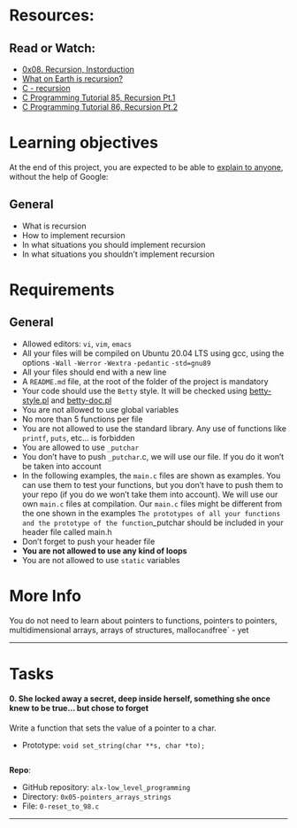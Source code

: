 # Resources:
## Read or Watch:
- [0x08. Recursion, Instorduction](https://s3.amazonaws.com/alx-intranet.hbtn.io/uploads/misc/2021/1/2818ba6f14f644b871dcbd746925fa15b8cd5937.pdf?X-Amz-Algorithm=AWS4-HMAC-SHA256&X-Amz-Credential=AKIARDDGGGOUSBVO6H7D%2F20230405%2Fus-east-1%2Fs3%2Faws4_request&X-Amz-Date=20230405T095213Z&X-Amz-Expires=86400&X-Amz-SignedHeaders=host&X-Amz-Signature=ddd0a54f4d4b97b6a6f03a4d5829af7229d746a7f2e6e98444a42d65ed7b8cf6)
- [What on Earth is recursion?](https://www.youtube.com/watch?v=Mv9NEXX1VHc&ab_channel=Computerphile)
- [C - recursion](https://www.tutorialspoint.com/cprogramming/c_recursion.htm)
- [C Programming Tutorial 85, Recursion Pt.1](https://www.youtube.com/watch?v=XGxbXMP6k8k&ab_channel=iTzAdam5X)
- [C Programming Tutorial 86, Recursion Pt.2](https://www.youtube.com/watch?v=7XiIS6HobNs&ab_channel=iTzAdam5X)

# Learning objectives
At the end of this project, you are expected to be able to [explain to anyone](https://fs.blog/feynman-learning-technique/?fbclid=IwAR2K5_BGPVo0QjJXkOIIqNsqcXK4lTskPWJvA0asKQIGtCPWaQBdKmj1Ztg), without the help of Google:

## General

- What is recursion
- How to implement recursion
- In what situations you should implement recursion
- In what situations you shouldn’t implement recursion
# Requirements
## General
- Allowed editors: `vi`, `vim`, `emacs`
- All your files will be compiled on Ubuntu 20.04 LTS using gcc, using the options `-Wall` `-Werror` `-Wextra` `-pedantic` `-std=gnu89`
- All your files should end with a new line
- A `README.md` file, at the root of the folder of the project is mandatory
- Your code should use the `Betty` style. It will be checked using [betty-style.pl](https://github.com/holbertonschool/Betty/blob/master/betty-style.pl) and [betty-doc.pl](https://github.com/holbertonschool/Betty/blob/master/betty-doc.pl)
- You are not allowed to use global variables
- No more than 5 functions per file
- You are not allowed to use the standard library. Any use of functions like `printf`, `puts`, etc… is forbidden
- You are allowed to use `_putchar`
- You don’t have to push `_putchar`.c, we will use our file. If you do it won’t be taken into account
- In the following examples, the `main.c` files are shown as examples. You can use them to test your functions, but you don’t have to push them to your repo (if you do we won’t take them into account). We will use our own `main.c` files at compilation. Our `main.c` files might be different from the one shown in the examples
` The prototypes of all your functions and the prototype of the function `_putchar should be included in your header file called main.h
- Don’t forget to push your header file
- **You are not allowed to use any kind of loops**
- You are not allowed to use `static` variables

# More Info
You do not need to learn about pointers to functions, pointers to pointers, multidimensional arrays, arrays of structures, malloc` and `free` - yet

-------------------------------------------------------------------------------

# Tasks

#### 0. She locked away a secret, deep inside herself, something she once knew to be true... but chose to forget  ####

Write a function that sets the value of a pointer to a char.

- Prototype: `void set_string(char **s, char *to);`


```

```

**Repo**:

- GitHub repository: `alx-low_level_programming`
- Directory: `0x05-pointers_arrays_strings`
- File: `0-reset_to_98.c`

-------------------------------------------------------------------------------
